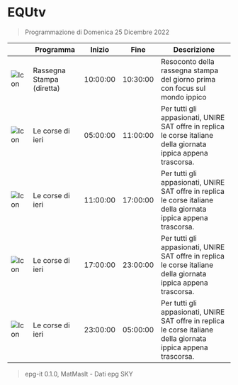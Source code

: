 # EQUtv
> Programmazione di Domenica 25 Dicembre 2022

||Programma|Inizio|Fine|Descrizione|
|---|---|---|---|---|
|![Icon](https://guidatv.sky.it/uuid/SportCalcio_Cover_JgZRMKTlp.png)|Rassegna Stampa (diretta)|10:00:00|10:30:00|Resoconto della rassegna stampa del giorno prima con focus sul mondo ippico
|![Icon](https://guidatv.sky.it/uuid/SportCalcio_Cover_JgZRMKTlp.png)|Le corse di ieri|05:00:00|11:00:00|Per tutti gli appasionati, UNIRE SAT offre in replica le corse italiane della giornata ippica appena trascorsa.
|![Icon](https://guidatv.sky.it/uuid/SportCalcio_Cover_JgZRMKTlp.png)|Le corse di ieri|11:00:00|17:00:00|Per tutti gli appasionati, UNIRE SAT offre in replica le corse italiane della giornata ippica appena trascorsa.
|![Icon](https://guidatv.sky.it/uuid/SportCalcio_Cover_JgZRMKTlp.png)|Le corse di ieri|17:00:00|23:00:00|Per tutti gli appasionati, UNIRE SAT offre in replica le corse italiane della giornata ippica appena trascorsa.
|![Icon](https://guidatv.sky.it/uuid/SportCalcio_Cover_JgZRMKTlp.png)|Le corse di ieri|23:00:00|05:00:00|Per tutti gli appasionati, UNIRE SAT offre in replica le corse italiane della giornata ippica appena trascorsa.



 > epg-it 0.1.0, MatMasIt - Dati epg SKY